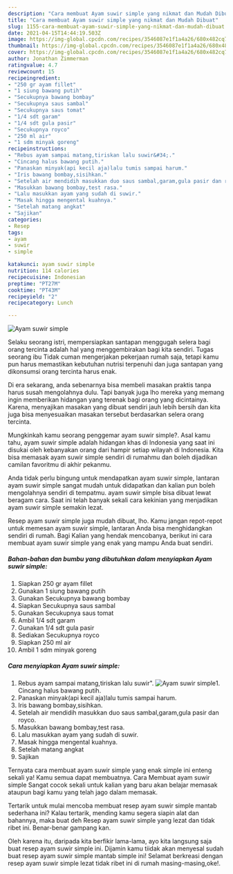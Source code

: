 ```yaml
---
description: "Cara membuat Ayam suwir simple yang nikmat dan Mudah Dibuat"
title: "Cara membuat Ayam suwir simple yang nikmat dan Mudah Dibuat"
slug: 1155-cara-membuat-ayam-suwir-simple-yang-nikmat-dan-mudah-dibuat
date: 2021-04-15T14:44:19.503Z
image: https://img-global.cpcdn.com/recipes/3546087e1f1a4a26/680x482cq70/ayam-suwir-simple-foto-resep-utama.jpg
thumbnail: https://img-global.cpcdn.com/recipes/3546087e1f1a4a26/680x482cq70/ayam-suwir-simple-foto-resep-utama.jpg
cover: https://img-global.cpcdn.com/recipes/3546087e1f1a4a26/680x482cq70/ayam-suwir-simple-foto-resep-utama.jpg
author: Jonathan Zimmerman
ratingvalue: 4.7
reviewcount: 15
recipeingredient:
- "250 gr ayam fillet"
- "1 siung bawang putih"
- "Secukupnya bawang bombay"
- "Secukupnya saus sambal"
- "Secukupnya saus tomat"
- "1/4 sdt garam"
- "1/4 sdt gula pasir"
- "Secukupnya royco"
- "250 ml air"
- "1 sdm minyak goreng"
recipeinstructions:
- "Rebus ayam sampai matang,tiriskan lalu suwir&#34;."
- "Cincang halus bawang putih."
- "Panaskan minyak(api kecil aja)lalu tumis sampai harum."
- "Iris bawang bombay,sisihkan."
- "Setelah air mendidih masukkan duo saus sambal,garam,gula pasir dan royco."
- "Masukkan bawang bombay,test rasa."
- "Lalu masukkan ayam yang sudah di suwir."
- "Masak hingga mengental kuahnya."
- "Setelah matang angkat"
- "Sajikan"
categories:
- Resep
tags:
- ayam
- suwir
- simple

katakunci: ayam suwir simple 
nutrition: 114 calories
recipecuisine: Indonesian
preptime: "PT27M"
cooktime: "PT43M"
recipeyield: "2"
recipecategory: Lunch

---
```



![Ayam suwir simple](https://img-global.cpcdn.com/recipes/3546087e1f1a4a26/680x482cq70/ayam-suwir-simple-foto-resep-utama.jpg)

Selaku seorang istri, mempersiapkan santapan menggugah selera bagi orang tercinta adalah hal yang menggembirakan bagi kita sendiri. Tugas seorang ibu Tidak cuman mengerjakan pekerjaan rumah saja, tetapi kamu pun harus memastikan kebutuhan nutrisi terpenuhi dan juga santapan yang dikonsumsi orang tercinta harus enak.

Di era  sekarang, anda sebenarnya bisa membeli masakan praktis tanpa harus susah mengolahnya dulu. Tapi banyak juga lho mereka yang memang ingin memberikan hidangan yang terenak bagi orang yang dicintainya. Karena, menyajikan masakan yang dibuat sendiri jauh lebih bersih dan kita juga bisa menyesuaikan masakan tersebut berdasarkan selera orang tercinta. 



Mungkinkah kamu seorang penggemar ayam suwir simple?. Asal kamu tahu, ayam suwir simple adalah hidangan khas di Indonesia yang saat ini disukai oleh kebanyakan orang dari hampir setiap wilayah di Indonesia. Kita bisa memasak ayam suwir simple sendiri di rumahmu dan boleh dijadikan camilan favoritmu di akhir pekanmu.

Anda tidak perlu bingung untuk mendapatkan ayam suwir simple, lantaran ayam suwir simple sangat mudah untuk didapatkan dan kalian pun boleh mengolahnya sendiri di tempatmu. ayam suwir simple bisa dibuat lewat beragam cara. Saat ini telah banyak sekali cara kekinian yang menjadikan ayam suwir simple semakin lezat.

Resep ayam suwir simple juga mudah dibuat, lho. Kamu jangan repot-repot untuk memesan ayam suwir simple, lantaran Anda bisa menghidangkan sendiri di rumah. Bagi Kalian yang hendak mencobanya, berikut ini cara membuat ayam suwir simple yang enak yang mampu Anda buat sendiri.

<!--inarticleads1-->

##### Bahan-bahan dan bumbu yang dibutuhkan dalam menyiapkan Ayam suwir simple:

1. Siapkan 250 gr ayam fillet
1. Gunakan 1 siung bawang putih
1. Gunakan Secukupnya bawang bombay
1. Siapkan Secukupnya saus sambal
1. Gunakan Secukupnya saus tomat
1. Ambil 1/4 sdt garam
1. Gunakan 1/4 sdt gula pasir
1. Sediakan Secukupnya royco
1. Siapkan 250 ml air
1. Ambil 1 sdm minyak goreng




<!--inarticleads2-->

##### Cara menyiapkan Ayam suwir simple:

1. Rebus ayam sampai matang,tiriskan lalu suwir&#34;.
<img src="https://img-global.cpcdn.com/steps/0eba823711f40399/160x128cq70/ayam-suwir-simple-langkah-memasak-1-foto.jpg" alt="Ayam suwir simple">1. Cincang halus bawang putih.
1. Panaskan minyak(api kecil aja)lalu tumis sampai harum.
1. Iris bawang bombay,sisihkan.
1. Setelah air mendidih masukkan duo saus sambal,garam,gula pasir dan royco.
1. Masukkan bawang bombay,test rasa.
1. Lalu masukkan ayam yang sudah di suwir.
1. Masak hingga mengental kuahnya.
1. Setelah matang angkat
1. Sajikan




Ternyata cara membuat ayam suwir simple yang enak simple ini enteng sekali ya! Kamu semua dapat membuatnya. Cara Membuat ayam suwir simple Sangat cocok sekali untuk kalian yang baru akan belajar memasak ataupun bagi kamu yang telah jago dalam memasak.

Tertarik untuk mulai mencoba membuat resep ayam suwir simple mantab sederhana ini? Kalau tertarik, mending kamu segera siapin alat dan bahannya, maka buat deh Resep ayam suwir simple yang lezat dan tidak ribet ini. Benar-benar gampang kan. 

Oleh karena itu, daripada kita berfikir lama-lama, ayo kita langsung saja buat resep ayam suwir simple ini. Dijamin kamu tiidak akan menyesal sudah buat resep ayam suwir simple mantab simple ini! Selamat berkreasi dengan resep ayam suwir simple lezat tidak ribet ini di rumah masing-masing,oke!.

